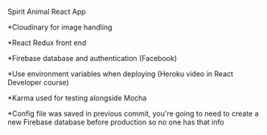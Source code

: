 Spirit Animal React App

*Cloudinary for image handling

*React Redux front end

*Firebase database and authentication (Facebook)

*Use environment variables when deploying (Heroku video in React Developer course)

*Karma used for testing alongside Mocha

*Config file was saved in previous commit, you're going to need to create a new Firebase database before production so no one has that info
